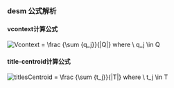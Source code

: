 ### desm 公式解析

#### vcontext计算公式

<img src="https://latex.codecogs.com/gif.latex?Vcontext&space;=&space;\frac&space;{\sum&space;{q_j}}{|Q|}&space;where&space;\&space;q_j&space;\in&space;Q" title="Vcontext = \frac {\sum {q_j}}{|Q|} where \ q_j \in Q" />


#### title-centroid计算公式

<img src="https://latex.codecogs.com/gif.latex?titlesCentroid&space;=&space;\frac&space;{\sum&space;{t_j}}{|T|}&space;where&space;\&space;t_j&space;\in&space;T" title="titlesCentroid = \frac {\sum {t_j}}{|T|} where \ t_j \in T" />
